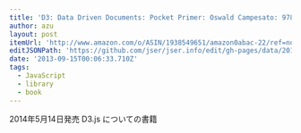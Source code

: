 ```yaml
---
title: 'D3: Data Driven Documents: Pocket Primer: Oswald Campesato: 9781938549656: Amazon.com: Books'
author: azu
layout: post
itemUrl: 'http://www.amazon.com/o/ASIN/1938549651/amazon0abac-22/ref=nosim'
editJSONPath: 'https://github.com/jser/jser.info/edit/gh-pages/data/2013/09/index.json'
date: '2013-09-15T00:06:33.710Z'
tags:
  - JavaScript
  - library
  - book
---
```

2014年5月14日発売
D3.js についての書籍
